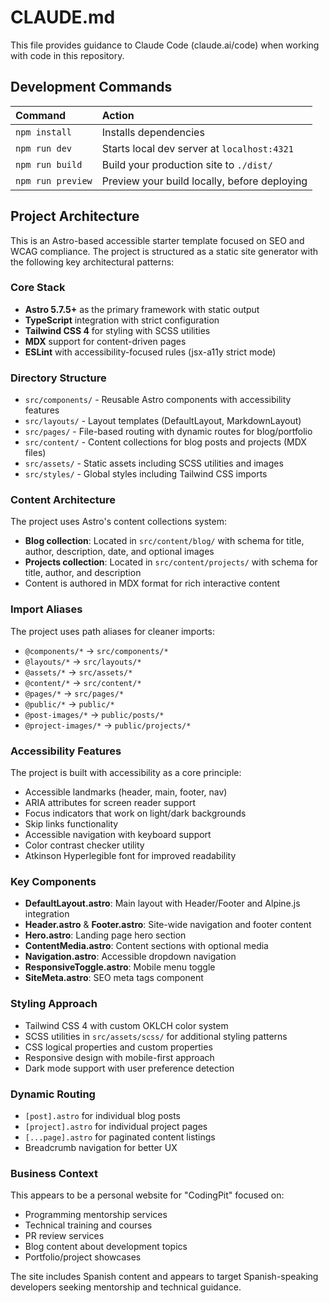 # CLAUDE.md

This file provides guidance to Claude Code (claude.ai/code) when working with code in this repository.

## Development Commands

| Command           | Action                                       |
| :---------------- | :------------------------------------------- |
| `npm install`     | Installs dependencies                        |
| `npm run dev`     | Starts local dev server at `localhost:4321`  |
| `npm run build`   | Build your production site to `./dist/`      |
| `npm run preview` | Preview your build locally, before deploying |

## Project Architecture

This is an Astro-based accessible starter template focused on SEO and WCAG compliance. The project is structured as a static site generator with the following key architectural patterns:

### Core Stack
- **Astro 5.7.5+** as the primary framework with static output
- **TypeScript** integration with strict configuration
- **Tailwind CSS 4** for styling with SCSS utilities
- **MDX** support for content-driven pages
- **ESLint** with accessibility-focused rules (jsx-a11y strict mode)

### Directory Structure
- `src/components/` - Reusable Astro components with accessibility features
- `src/layouts/` - Layout templates (DefaultLayout, MarkdownLayout)
- `src/pages/` - File-based routing with dynamic routes for blog/portfolio
- `src/content/` - Content collections for blog posts and projects (MDX files)
- `src/assets/` - Static assets including SCSS utilities and images
- `src/styles/` - Global styles including Tailwind CSS imports

### Content Architecture
The project uses Astro's content collections system:
- **Blog collection**: Located in `src/content/blog/` with schema for title, author, description, date, and optional images
- **Projects collection**: Located in `src/content/projects/` with schema for title, author, and description
- Content is authored in MDX format for rich interactive content

### Import Aliases
The project uses path aliases for cleaner imports:
- `@components/*` → `src/components/*`
- `@layouts/*` → `src/layouts/*`
- `@assets/*` → `src/assets/*`
- `@content/*` → `src/content/*`
- `@pages/*` → `src/pages/*`
- `@public/*` → `public/*`
- `@post-images/*` → `public/posts/*`
- `@project-images/*` → `public/projects/*`

### Accessibility Features
The project is built with accessibility as a core principle:
- Accessible landmarks (header, main, footer, nav)
- ARIA attributes for screen reader support
- Focus indicators that work on light/dark backgrounds
- Skip links functionality
- Accessible navigation with keyboard support
- Color contrast checker utility
- Atkinson Hyperlegible font for improved readability

### Key Components
- **DefaultLayout.astro**: Main layout with Header/Footer and Alpine.js integration
- **Header.astro** & **Footer.astro**: Site-wide navigation and footer content
- **Hero.astro**: Landing page hero section
- **ContentMedia.astro**: Content sections with optional media
- **Navigation.astro**: Accessible dropdown navigation
- **ResponsiveToggle.astro**: Mobile menu toggle
- **SiteMeta.astro**: SEO meta tags component

### Styling Approach
- Tailwind CSS 4 with custom OKLCH color system
- SCSS utilities in `src/assets/scss/` for additional styling patterns
- CSS logical properties and custom properties
- Responsive design with mobile-first approach
- Dark mode support with user preference detection

### Dynamic Routing
- `[post].astro` for individual blog posts
- `[project].astro` for individual project pages
- `[...page].astro` for paginated content listings
- Breadcrumb navigation for better UX

### Business Context
This appears to be a personal website for "CodingPit" focused on:
- Programming mentorship services
- Technical training and courses
- PR review services
- Blog content about development topics
- Portfolio/project showcases

The site includes Spanish content and appears to target Spanish-speaking developers seeking mentorship and technical guidance.